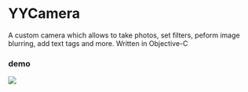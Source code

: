 # YYCamera
A custom camera which allows to take photos, set filters, peform image blurring, add text tags and more. Written in Objective-C

### demo 
![](https://github.com/Saborka/YYCamera/raw/master/YYCamera/Src/Images/demo/demo1.PNG) 
